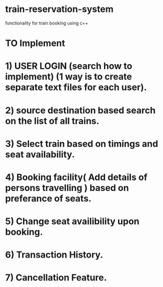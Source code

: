 # train-reservation-system
functionality for train booking using c++

# TO Implement

# 1) USER LOGIN (search how to implement) (1 way is to create separate text files for each user).
# 2) source destination based search on the list of all trains.
# 3) Select train based on timings and seat availability.
# 4) Booking facility( Add details of persons travelling ) based on preferance of seats.
# 5) Change seat availibility upon booking.
# 6) Transaction History.
# 7) Cancellation Feature.
